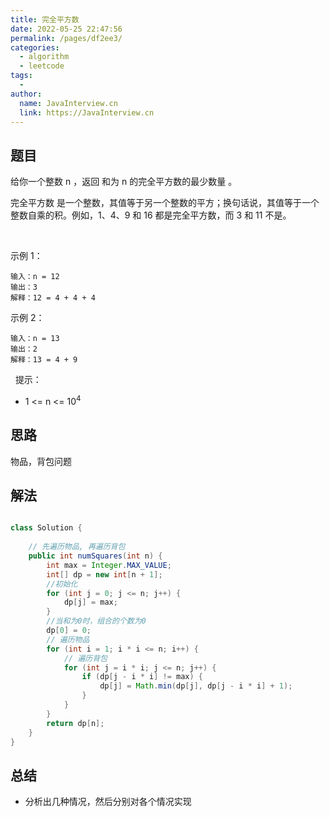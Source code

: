 ```yaml
---
title: 完全平方数
date: 2022-05-25 22:47:56
permalink: /pages/df2ee3/
categories:
  - algorithm
  - leetcode
tags:
  - 
author: 
  name: JavaInterview.cn
  link: https://JavaInterview.cn
---
```



## 题目
给你一个整数 n ，返回 和为 n 的完全平方数的最少数量 。

完全平方数 是一个整数，其值等于另一个整数的平方；换句话说，其值等于一个整数自乘的积。例如，1、4、9 和 16 都是完全平方数，而 3 和 11 不是。

 

示例 1：

    输入：n = 12
    输出：3 
    解释：12 = 4 + 4 + 4
示例 2：

    输入：n = 13
    输出：2
    解释：13 = 4 + 9
 
提示：

- 1 <= n <= 10<sup>4</sup>


## 思路

物品，背包问题


## 解法
```java

class Solution {
    
    // 先遍历物品, 再遍历背包
    public int numSquares(int n) {
        int max = Integer.MAX_VALUE;
        int[] dp = new int[n + 1];
        //初始化
        for (int j = 0; j <= n; j++) {
            dp[j] = max;
        }
        //当和为0时，组合的个数为0
        dp[0] = 0;
        // 遍历物品
        for (int i = 1; i * i <= n; i++) {
            // 遍历背包
            for (int j = i * i; j <= n; j++) {
                if (dp[j - i * i] != max) {
                    dp[j] = Math.min(dp[j], dp[j - i * i] + 1);
                }
            }
        }
        return dp[n];
    }
}
```

## 总结

- 分析出几种情况，然后分别对各个情况实现 

